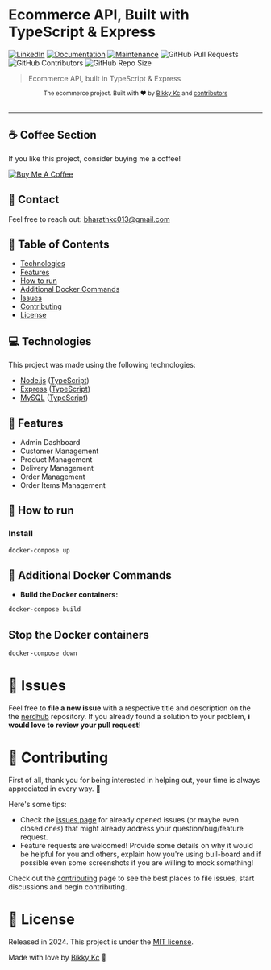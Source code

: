 # Ecommerce API, Built with TypeScript & Express

[![LinkedIn](https://img.shields.io/badge/bharat-kc-876b7026?style=flat&logo=Linkedin&logoColor=white)](https://www.linkedin.com/in/bharat-kc-876b70265/)
[![Documentation](https://img.shields.io/badge/documentation-yes-03B0E8.svg)](https://github.com/bikky-kc013/nerdhub#readme)
[![Maintenance](https://img.shields.io/badge/Maintained%3F-yes-03B0E8.svg)](https://github.com/RafaelGoulartB/nodejs-ecommerce/graphs/commit-activity)
![GitHub Pull Requests](https://img.shields.io/github/issues-pr/RafaelGoulartB/nodejs-ecommerce?color=03B0E8)
![GitHub Contributors](https://img.shields.io/github/contributors/RafaelGoulartB/nodejs-ecommerce?color=03B0E8)
![GitHub Repo Size](https://img.shields.io/github/repo-size/RafaelGoulartB/nodejs-ecommerce?color=03B0E8)

> Ecommerce API, built in TypeScript & Express

<div align="center">
  <sub>The ecommerce project. Built with ❤︎ by
    <a href="https://github.com/bikky-kc013">Bikky Kc</a> and
    <a href="https://github.com/bikky-kc013/nerdhub/graphs/contributors">
      contributors
    </a>
  </sub>
</div>

<br />

---

## ☕ Coffee Section
If you like this project, consider buying me a coffee!

[![Buy Me A Coffee](https://img.shields.io/badge/Buy%20Me%20A%20Coffee-donate-yellow)](https://www.buymeacoffee.com/bharathkc013)

## 📧 Contact
Feel free to reach out: [bharathkc013@gmail.com](mailto:bharathkc013@gmail.com)

## :pushpin: Table of Contents

- [Technologies](#computer-technologies)
- [Features](#rocket-features)
- [How to run](#construction_worker-how-to-run)
- [Additional Docker Commands](#additional-docker-commands)
- [Issues](#bug-issues)
- [Contributing](#tada-contributing)
- [License](#closed_book-license)

## :computer: Technologies

This project was made using the following technologies:

- [Node.js](https://nodejs.org/en/) ([TypeScript](https://www.typescriptlang.org/docs/handbook/node.html))
- [Express](https://expressjs.com/) ([TypeScript](https://www.npmjs.com/package/@types/express))
- [MySQL](https://github.com/mysqljs/mysql) ([TypeScript](https://www.npmjs.com/package/@types/mysql))

## :rocket: Features

- Admin Dashboard
- Customer Management
- Product Management
- Delivery Management
- Order Management
- Order Items Management

## :construction_worker: How to run

### Install

```sh
docker-compose up
```

## :construction_worker: Additional Docker Commands

- **Build the Docker containers:**

```sh
docker-compose build
```
## Stop the Docker containers

```sh
docker-compose down
```



# :bug: Issues

Feel free to **file a new issue** with a respective title and description on the the [nerdhub](https://github.com/bikky-kc013/nerdhub/issues) repository. If you already found a solution to your problem, **i would love to review your pull request**!

# :tada: Contributing
First of all, thank you for being interested in helping out, your time is always appreciated in every way. :100:

Here's some tips:

* Check the [issues page](https://github.com/bikky-kc013/nerdhub/issues) for already opened issues (or maybe even closed ones) that might already address your question/bug/feature request.
* Feature requests are welcomed! Provide some details on why it would be helpful for you and others, explain how you're using bull-board and if possible even some screenshots if you are willing to mock something!

Check out the [contributing](./CONTRIBUTING.md) page to see the best places to file issues, start discussions and begin contributing.

# :closed_book: License

Released in 2024.
This project is under the [MIT license](./LICENSE).

Made with love by [Bikky Kc](https://github.com/bikky-kc013) 🚀
